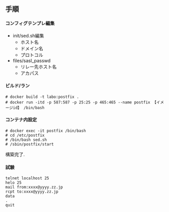 ## 手順
#### コンフィグテンプレ編集

- init/sed.sh編集
	- ホスト名
	- ドメイン名
	- プロトコル
- files/sasl_passwd
	- リレー先ホスト名
	- アカパス

#### ビルド/ラン
```
# docker build -t labo:postfix .
# docker run -itd -p 587:587 -p 25:25 -p 465:465 --name postfix 【イメージid】 /bin/bash
```

#### コンテナ内設定
```
# docker exec -it postfix /bin/bash
# cd /etc/postfix
# /bin/bash sed.sh
# /sbin/postfix/start
```
構築完了.

#### 試験
```
telnet localhost 25
helo 25
mail from:xxxx@yyyy.zz.jp
rcpt to:xxxx@yyyy.zz.jp
data
.
quit
```
